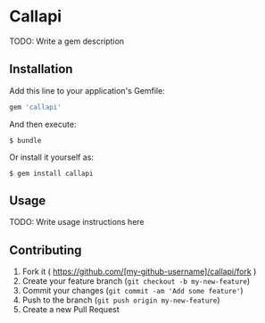 # Callapi

TODO: Write a gem description

## Installation

Add this line to your application's Gemfile:

```ruby
gem 'callapi'
```

And then execute:

    $ bundle

Or install it yourself as:

    $ gem install callapi

## Usage

TODO: Write usage instructions here

## Contributing

1. Fork it ( https://github.com/[my-github-username]/callapi/fork )
2. Create your feature branch (`git checkout -b my-new-feature`)
3. Commit your changes (`git commit -am 'Add some feature'`)
4. Push to the branch (`git push origin my-new-feature`)
5. Create a new Pull Request
